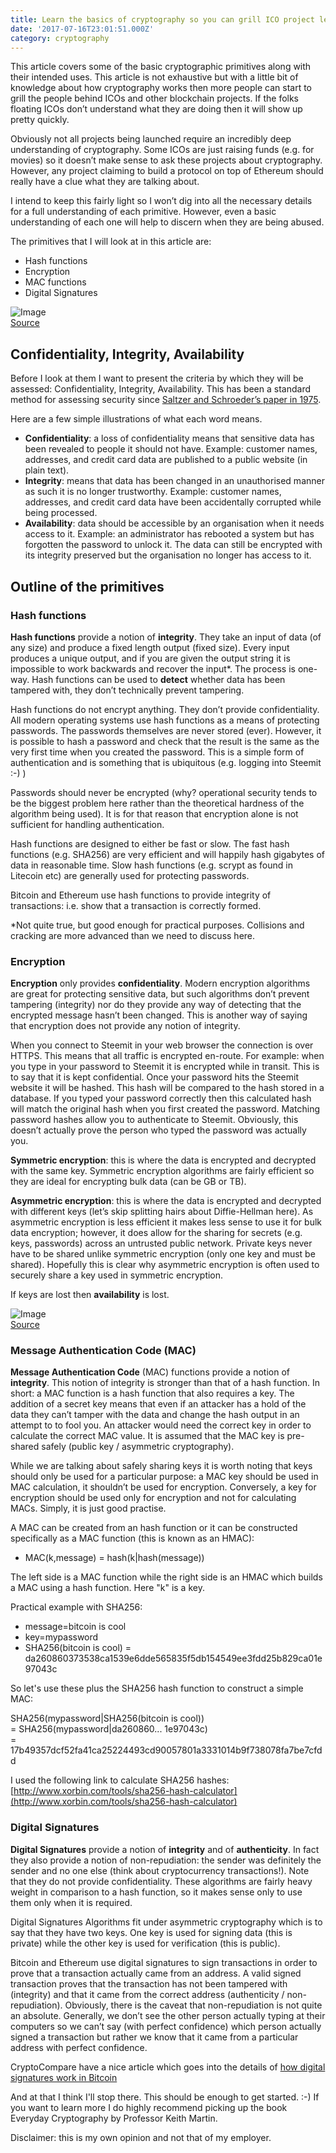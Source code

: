 ```yaml
---
title: Learn the basics of cryptography so you can grill ICO project leaders
date: '2017-07-16T23:01:51.000Z'
category: cryptography
---
```

This article covers some of the basic cryptographic primitives along with their intended uses. This article is not exhaustive but with a little bit of knowledge about how cryptography works then more people can start to grill the people behind ICOs and other blockchain projects. If the folks floating ICOs don’t understand what they are doing then it will show up pretty quickly.

Obviously not all projects being launched require an incredibly deep understanding of cryptography. Some ICOs are just raising funds (e.g. for movies) so it doesn’t make sense to ask these projects about cryptography. However, any project claiming to build a protocol on top of Ethereum should really have a clue what they are talking about.

I intend to keep this fairly light so I won’t dig into all the necessary details for a full understanding of each primitive. However, even a basic understanding of each one will help to discern when they are being abused.

The primitives that I will look at in this article are:

*   Hash functions
*   Encryption
*   MAC functions
*   Digital Signatures

![Image](https://steemitimages.com/0x0/https://steemitimages.com/DQmY5pYzQoFBqEtFfAPy4MAqPJeh9ch4okSQSn4ncNBUb4J/image.png)  
[Source](http://spectrum.ieee.org/image/62374)

Confidentiality, Integrity, Availability
----------------------------------------

Before I look at them I want to present the criteria by which they will be assessed: Confidentiality, Integrity, Availability. This has been a standard method for assessing security since [Saltzer and Schroeder’s paper in 1975](http://www.cs.virginia.edu/~evans/cs551/saltzer/).

Here are a few simple illustrations of what each word means.

*   **Confidentiality**: a loss of confidentiality means that sensitive data has been revealed to people it should not have. Example: customer names, addresses, and credit card data are published to a public website (in plain text).
*   **Integrity**: means that data has been changed in an unauthorised manner as such it is no longer trustworthy. Example: customer names, addresses, and credit card data have been accidentally corrupted while being processed.
*   **Availability**: data should be accessible by an organisation when it needs access to it. Example: an administrator has rebooted a system but has forgotten the password to unlock it. The data can still be encrypted with its integrity preserved but the organisation no longer has access to it.

Outline of the primitives
-------------------------

### Hash functions

**Hash functions** provide a notion of **integrity**. They take an input of data (of any size) and produce a fixed length output (fixed size). Every input produces a unique output, and if you are given the output string it is impossible to work backwards and recover the input\*. The process is one-way. Hash functions can be used to **detect** whether data has been tampered with, they don’t technically prevent tampering.

Hash functions do not encrypt anything. They don’t provide confidentiality. All modern operating systems use hash functions as a means of protecting passwords. The passwords themselves are never stored (ever). However, it is possible to hash a password and check that the result is the same as the very first time when you created the password. This is a simple form of authentication and is something that is ubiquitous (e.g. logging into Steemit :-) )

Passwords should never be encrypted (why? operational security tends to be the biggest problem here rather than the theoretical hardness of the algorithm being used). It is for that reason that encryption alone is not sufficient for handling authentication.

Hash functions are designed to either be fast or slow. The fast hash functions (e.g. SHA256) are very efficient and will happily hash gigabytes of data in reasonable time. Slow hash functions (e.g. scrypt as found in Litecoin etc) are generally used for protecting passwords.

Bitcoin and Ethereum use hash functions to provide integrity of transactions: i.e. show that a transaction is correctly formed.

\*Not quite true, but good enough for practical purposes. Collisions and cracking are more advanced than we need to discuss here.

### Encryption

**Encryption** only provides **confidentiality**. Modern encryption algorithms are great for protecting sensitive data, but such algorithms don’t prevent tampering (integrity) nor do they provide any way of detecting that the encrypted message hasn’t been changed. This is another way of saying that encryption does not provide any notion of integrity.

When you connect to Steemit in your web browser the connection is over HTTPS. This means that all traffic is encrypted en-route. For example: when you type in your password to Steemit it is encrypted while in transit. This is to say that it is kept confidential. Once your password hits the Steemit website it will be hashed. This hash will be compared to the hash stored in a database. If you typed your password correctly then this calculated hash will match the original hash when you first created the password. Matching password hashes allow you to authenticate to Steemit. Obviously, this doesn’t actually prove the person who typed the password was actually you.

**Symmetric encryption**: this is where the data is encrypted and decrypted with the same key. Symmetric encryption algorithms are fairly efficient so they are ideal for encrypting bulk data (can be GB or TB).

**Asymmetric encryption**: this is where the data is encrypted and decrypted with different keys (let’s skip splitting hairs about Diffie-Hellman here). As asymmetric encryption is less efficient it makes less sense to use it for bulk data encryption; however, it does allow for the sharing for secrets (e.g. keys, passwords) across an untrusted public network. Private keys never have to be shared unlike symmetric encryption (only one key and must be shared). Hopefully this is clear why asymmetric encryption is often used to securely share a key used in symmetric encryption.

If keys are lost then **availability** is lost.

![Image](https://steemitimages.com/DQmVnggv5DpopTKEMQUMMD1vNXPXZpedp8AzqWDqFRHW7E1/image.png)  
[Source](http://www.nsaneforums.com/topic/292578-7-important-encryption-techniques-you-need-to-know-about/)

### Message Authentication Code (MAC)

**Message Authentication Code** (MAC) functions provide a notion of **integrity**. This notion of integrity is stronger than that of a hash function. In short: a MAC function is a hash function that also requires a key. The addition of a secret key means that even if an attacker has a hold of the data they can’t tamper with the data and change the hash output in an attempt to to fool you. An attacker would need the correct key in order to calculate the correct MAC value. It is assumed that the MAC key is pre-shared safely (public key / asymmetric cryptography).

While we are talking about safely sharing keys it is worth noting that keys should only be used for a particular purpose: a MAC key should be used in MAC calculation, it shouldn’t be used for encryption. Conversely, a key for encryption should be used only for encryption and not for calculating MACs. Simply, it is just good practise.

A MAC can be created from an hash function or it can be constructed specifically as a MAC function (this is known as an HMAC):

*   MAC(k,message) = hash(k|hash(message))

The left side is a MAC function while the right side is an HMAC which builds a MAC using a hash function. Here "k" is a key.

Practical example with SHA256:

*   message=bitcoin is cool
*   key=mypassword
*   SHA256(bitcoin is cool) = da260860373538ca1539e6dde565835f5db154549ee3fdd25b829ca01e97043c

So let's use these plus the SHA256 hash function to construct a simple MAC:

SHA256(mypassword|SHA256(bitcoin is cool))  
\= SHA256(mypassword|da260860... 1e97043c)  
\= 17b49357dcf52fa41ca25224493cd90057801a3331014b9f738078fa7be7cfdd

I used the following link to calculate SHA256 hashes: [http://www.xorbin.com/tools/sha256-hash-calculator](http://www.xorbin.com/tools/sha256-hash-calculator)

### Digital Signatures

**Digital Signatures** provide a notion of **integrity** and of **authenticity**. In fact they also provide a notion of non-repudiation: the sender was definitely the sender and no one else (think about cryptocurrency transactions!). Note that they do not provide confidentiality. These algorithms are fairly heavy weight in comparison to a hash function, so it makes sense only to use them only when it is required.

Digital Signatures Algorithms fit under asymmetric cryptography which is to say that they have two keys. One key is used for signing data (this is private) while the other key is used for verification (this is public).

Bitcoin and Ethereum use digital signatures to sign transactions in order to prove that a transaction actually came from an address. A valid signed transaction proves that the transaction has not been tampered with (integrity) and that it came from the correct address (authenticity / non-repudiation). Obviously, there is the caveat that non-repudiation is not quite an absolute. Generally, we don’t see the other person actually typing at their computers so we can’t say (with perfect confidence) which person actually signed a transaction but rather we know that it came from a particular address with perfect confidence.

CryptoCompare have a nice article which goes into the details of [how digital signatures work in Bitcoin](https://www.cryptocompare.com/wallets/guides/how-do-digital-signatures-in-bitcoin-work/)

And at that I think I'll stop there. This should be enough to get started. :-) If you want to learn more I do highly recommend picking up the book Everyday Cryptography by Professor Keith Martin.

Disclaimer: this is my own opinion and not that of my employer.
